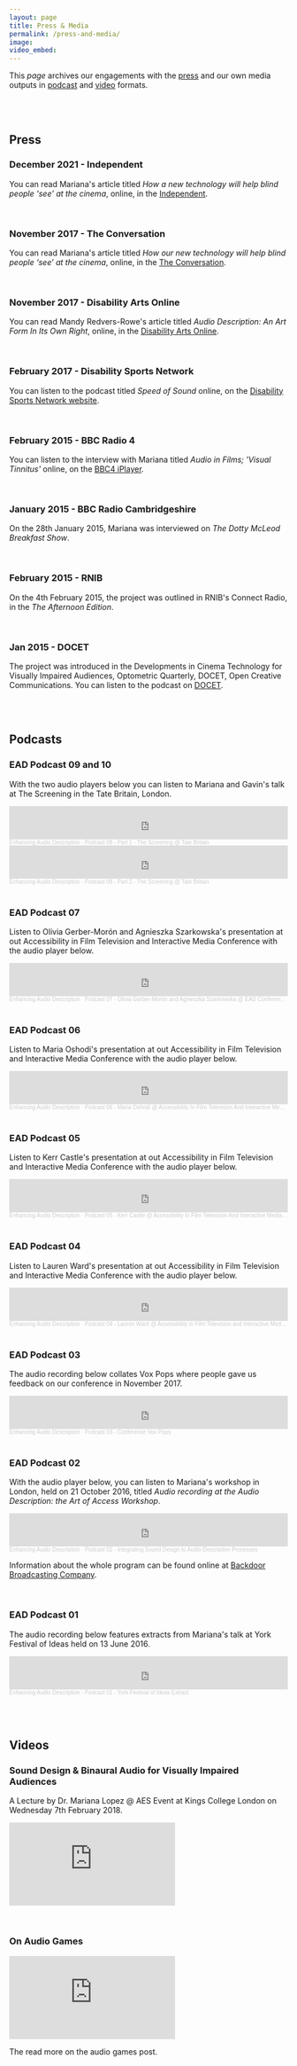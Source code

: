 ```yaml
---
layout: page
title: Press & Media
permalink: /press-and-media/
image: 
video_embed: 
---
```


<!--
TODO: 
- make feature images include press logos, some media thumbnails etc. 
- maybe remove the date from the press list and add to the description
- embed conference hyperlink
- can I lazy load the soundcloud players?
- would it be better to 
-->

This *page* archives our engagements with the [press](#press) and our own media outputs in [podcast](#podcasts) and [video](#videos) formats.

<br><br>

## Press
### December 2021 - Independent
You can read Mariana's article titled *How a new technology will help blind people 'see' at the cinema*, online, in the [Independent](https://www.independent.co.uk/news/new-app-technology-helps-blind-people-see-at-cinema-audio-description-a8072021.html).

<br>

### November 2017 - The Conversation
You can read Mariana's article titled *How our new technology will help blind people ‘see’ at the cinema*, online, in the [The Conversation](https://theconversation.com/how-our-new-technology-will-help-blind-people-see-at-the-cinema-84869?platform=hootsuite).

<br>

### November 2017 - Disability Arts Online 
You can read Mandy Redvers-Rowe's article titled *Audio Description: An Art Form In Its Own Right*, online, in the [Disability Arts Online](http://disabilityarts.online/magazine/opinion/audio-description-art-form-right/). 

<br>

### February 2017 - Disability Sports Network
You can listen to the podcast titled *Speed of Sound* online, on the [Disability Sports Network website](http://podcasts.dsn.net.au/?name=2017-02-23_dsn_podcasts_-_speed_of_sound_23rd_february.mp3).<!-- TODO: media missing -->

<br>

### February 2015 - BBC Radio 4
You can listen to the interview with Mariana titled *Audio in Films; 'Visual Tinnitus'* online, on the [BBC4 iPlayer](https://www.bbc.co.uk/programmes/b0537664).

<br>

### January 2015 - BBC Radio Cambridgeshire
On the 28th January 2015, Mariana was interviewed on *The Dotty McLeod Breakfast Show*.

<br> 

### February 2015 - RNIB
On the 4th February 2015, the project was outlined in RNIB's Connect Radio, in the *The Afternoon Edition*. 

<br> 

### Jan 2015 - DOCET
The project was introduced in the Developments in Cinema Technology for Visually Impaired Audiences, Optometric Quarterly, DOCET, Open Creative Communications. You can listen to the podcast on [DOCET](https://docet.info/mod/resource/view.php?id=702).

<br><br>

## Podcasts

### EAD Podcast 09 and 10
With the two audio players below you can listen to Mariana and Gavin's talk at The Screening in the Tate Britain, London. 

<iframe width="100%" height="60" scrolling="no" frameborder="no" allow="autoplay" src="https://w.soundcloud.com/player/?url=https%3A//api.soundcloud.com/tracks/411949824&color=%23ff5500&auto_play=false&hide_related=false&show_comments=true&show_user=true&show_reposts=false&show_teaser=true&visual=true"></iframe><div style="font-size: 10px; color: #cccccc;line-break: anywhere;word-break: normal;overflow: hidden;white-space: nowrap;text-overflow: ellipsis; font-family: Interstate,Lucida Grande,Lucida Sans Unicode,Lucida Sans,Garuda,Verdana,Tahoma,sans-serif;font-weight: 100;"><a href="https://soundcloud.com/user-351945045" title="Enhancing Audio Description" target="_blank" style="color: #cccccc; text-decoration: none;">Enhancing Audio Description</a> · <a href="https://soundcloud.com/user-351945045/podcast-08-the-screening-tate-britain" title="Podcast 08 - Part 1 - The Screening @ Tate Britain" target="_blank" style="color: #cccccc; text-decoration: none;">Podcast 08 - Part 1 - The Screening @ Tate Britain</a></div>

<iframe width="100%" height="60" scrolling="no" frameborder="no" allow="autoplay" src="https://w.soundcloud.com/player/?url=https%3A//api.soundcloud.com/tracks/411964008&color=%23ff5500&auto_play=false&hide_related=false&show_comments=true&show_user=true&show_reposts=false&show_teaser=true&visual=true"></iframe><div style="font-size: 10px; color: #cccccc;line-break: anywhere;word-break: normal;overflow: hidden;white-space: nowrap;text-overflow: ellipsis; font-family: Interstate,Lucida Grande,Lucida Sans Unicode,Lucida Sans,Garuda,Verdana,Tahoma,sans-serif;font-weight: 100;"><a href="https://soundcloud.com/user-351945045" title="Enhancing Audio Description" target="_blank" style="color: #cccccc; text-decoration: none;">Enhancing Audio Description</a> · <a href="https://soundcloud.com/user-351945045/podcast-08-part-2-the-screening-tate-britain" title="Podcast 08 - Part 2 - The Screening @ Tate Britain" target="_blank" style="color: #cccccc; text-decoration: none;">Podcast 08 - Part 2 - The Screening @ Tate Britain</a></div>


<br>

### EAD Podcast 07
Listen to Olivia Gerber-Morón and Agnieszka Szarkowska's presentation at out Accessibility in Film Television and Interactive Media Conference with the audio player below. 

<iframe width="100%" height="60" scrolling="no" frameborder="no" allow="autoplay" src="https://w.soundcloud.com/player/?url=https%3A//api.soundcloud.com/tracks/389404671&color=%23ff5500&auto_play=false&hide_related=false&show_comments=true&show_user=true&show_reposts=false&show_teaser=true&visual=true"></iframe><div style="font-size: 10px; color: #cccccc;line-break: anywhere;word-break: normal;overflow: hidden;white-space: nowrap;text-overflow: ellipsis; font-family: Interstate,Lucida Grande,Lucida Sans Unicode,Lucida Sans,Garuda,Verdana,Tahoma,sans-serif;font-weight: 100;"><a href="https://soundcloud.com/user-351945045" title="Enhancing Audio Description" target="_blank" style="color: #cccccc; text-decoration: none;">Enhancing Audio Description</a> · <a href="https://soundcloud.com/user-351945045/podcast-06-olivia-gerber-moron-and-agnieszka-szarkowska-ead-conference-york" title="Podcast 07 - Olivia Gerber-Morón and Agnieszka Szarkowska @ EAD Conference, York" target="_blank" style="color: #cccccc; text-decoration: none;">Podcast 07 - Olivia Gerber-Morón and Agnieszka Szarkowska @ EAD Conference, York</a></div>

<br>

### EAD Podcast 06
Listen to Maria Oshodi's presentation at out Accessibility in Film Television and Interactive Media Conference with the audio player below. 

<iframe width="100%" height="60" scrolling="no" frameborder="no" allow="autoplay" src="https://w.soundcloud.com/player/?url=https%3A//api.soundcloud.com/tracks/386396861&color=%23ff5500&auto_play=false&hide_related=false&show_comments=true&show_user=true&show_reposts=false&show_teaser=true&visual=true"></iframe><div style="font-size: 10px; color: #cccccc;line-break: anywhere;word-break: normal;overflow: hidden;white-space: nowrap;text-overflow: ellipsis; font-family: Interstate,Lucida Grande,Lucida Sans Unicode,Lucida Sans,Garuda,Verdana,Tahoma,sans-serif;font-weight: 100;"><a href="https://soundcloud.com/user-351945045" title="Enhancing Audio Description" target="_blank" style="color: #cccccc; text-decoration: none;">Enhancing Audio Description</a> · <a href="https://soundcloud.com/user-351945045/podcast-06-maria-oshodi-accessibility-in-film-television-and-interactive-media-conference-york" title="Podcast 06 - Maria Oshodi @  Accessibility In Film Television And Interactive Media Conference, York" target="_blank" style="color: #cccccc; text-decoration: none;">Podcast 06 - Maria Oshodi @  Accessibility In Film Television And Interactive Media Conference, York</a></div>

<br>

### EAD Podcast 05
Listen to Kerr Castle's presentation at out Accessibility in Film Television and Interactive Media Conference with the audio player below. 

<iframe width="100%" height="60" scrolling="no" frameborder="no" allow="autoplay" src="https://w.soundcloud.com/player/?url=https%3A//api.soundcloud.com/tracks/372529187&color=%23ff5500&auto_play=false&hide_related=false&show_comments=true&show_user=true&show_reposts=false&show_teaser=true&visual=true"></iframe><div style="font-size: 10px; color: #cccccc;line-break: anywhere;word-break: normal;overflow: hidden;white-space: nowrap;text-overflow: ellipsis; font-family: Interstate,Lucida Grande,Lucida Sans Unicode,Lucida Sans,Garuda,Verdana,Tahoma,sans-serif;font-weight: 100;"><a href="https://soundcloud.com/user-351945045" title="Enhancing Audio Description" target="_blank" style="color: #cccccc; text-decoration: none;">Enhancing Audio Description</a> · <a href="https://soundcloud.com/user-351945045/podcast-04-lauren-ward-accessibility-in-film-television-and-interactive-media-conference-york-1" title="Podcast 05 - Kerr Castle @  Accessibility In Film Television And Interactive Media Conference, York" target="_blank" style="color: #cccccc; text-decoration: none;">Podcast 05 - Kerr Castle @  Accessibility In Film Television And Interactive Media Conference, York</a></div>

<br>

### EAD Podcast 04
Listen to Lauren Ward's presentation at out Accessibility in Film Television and Interactive Media Conference with the audio player below. 

<iframe width="100%" height="60" scrolling="no" frameborder="no" allow="autoplay" src="https://w.soundcloud.com/player/?url=https%3A//api.soundcloud.com/tracks/366145772&color=%23ff5500&auto_play=false&hide_related=false&show_comments=true&show_user=true&show_reposts=false&show_teaser=true&visual=true"></iframe><div style="font-size: 10px; color: #cccccc;line-break: anywhere;word-break: normal;overflow: hidden;white-space: nowrap;text-overflow: ellipsis; font-family: Interstate,Lucida Grande,Lucida Sans Unicode,Lucida Sans,Garuda,Verdana,Tahoma,sans-serif;font-weight: 100;"><a href="https://soundcloud.com/user-351945045" title="Enhancing Audio Description" target="_blank" style="color: #cccccc; text-decoration: none;">Enhancing Audio Description</a> · <a href="https://soundcloud.com/user-351945045/podcast-04-lauren-ward-accessibility-in-film-television-and-interactive-media-conference-york" title="Podcast 04 - Lauren Ward @  Accessibility in Film Television and Interactive Media Conference, York" target="_blank" style="color: #cccccc; text-decoration: none;">Podcast 04 - Lauren Ward @  Accessibility in Film Television and Interactive Media Conference, York</a></div>

<br>

### EAD Podcast 03
The audio recording below collates Vox Pops where people gave us feedback on our conference in November 2017.

<iframe width="100%" height="60" scrolling="no" frameborder="no" allow="autoplay" src="https://w.soundcloud.com/player/?url=https%3A//api.soundcloud.com/tracks/363723113&color=%23ff5500&auto_play=false&hide_related=false&show_comments=true&show_user=true&show_reposts=false&show_teaser=true&visual=true"></iframe><div style="font-size: 10px; color: #cccccc;line-break: anywhere;word-break: normal;overflow: hidden;white-space: nowrap;text-overflow: ellipsis; font-family: Interstate,Lucida Grande,Lucida Sans Unicode,Lucida Sans,Garuda,Verdana,Tahoma,sans-serif;font-weight: 100;"><a href="https://soundcloud.com/user-351945045" title="Enhancing Audio Description" target="_blank" style="color: #cccccc; text-decoration: none;">Enhancing Audio Description</a> · <a href="https://soundcloud.com/user-351945045/podcast-03-conference-vox-pox" title="Podcast 03 - Conference Vox Pops" target="_blank" style="color: #cccccc; text-decoration: none;">Podcast 03 - Conference Vox Pops</a></div>

<br>

### EAD Podcast 02
With the audio player below, you can listen to Mariana's workshop in London, held on 21 October 2016, titled *Audio recording at the Audio Description: the Art of Access Workshop*.

<iframe width="100%" height="60" scrolling="no" frameborder="no" allow="autoplay" src="https://w.soundcloud.com/player/?url=https%3A//api.soundcloud.com/tracks/292300528&color=%23ff5500&auto_play=false&hide_related=false&show_comments=true&show_user=true&show_reposts=false&show_teaser=true&visual=true"></iframe><div style="font-size: 10px; color: #cccccc;line-break: anywhere;word-break: normal;overflow: hidden;white-space: nowrap;text-overflow: ellipsis; font-family: Interstate,Lucida Grande,Lucida Sans Unicode,Lucida Sans,Garuda,Verdana,Tahoma,sans-serif;font-weight: 100;"><a href="https://soundcloud.com/user-351945045" title="Enhancing Audio Description" target="_blank" style="color: #cccccc; text-decoration: none;">Enhancing Audio Description</a> · <a href="https://soundcloud.com/user-351945045/podcast-02-integrating-sound-design-to-audio-description-processes" title="Podcast 02 - Integrating Sound Design to Audio Description Processes" target="_blank" style="color: #cccccc; text-decoration: none;">Podcast 02 - Integrating Sound Design to Audio Description Processes</a></div>

Information about the whole program can be found online at [Backdoor Broadcasting Company](https://backdoorbroadcasting.net/2016/10/audio-description-the-art-of-access/).

<br>

### EAD Podcast 01
The audio recording below features extracts from Mariana's talk at York Festival of Ideas held on 13 June 2016.  

<iframe width="100%" height="60" scrolling="no" frameborder="no" allow="autoplay" src="https://w.soundcloud.com/player/?url=https%3A//api.soundcloud.com/tracks/281062672&color=%23ff5500&auto_play=false&hide_related=false&show_comments=true&show_user=true&show_reposts=false&show_teaser=true&visual=true"></iframe><div style="font-size: 10px; color: #cccccc;line-break: anywhere;word-break: normal;overflow: hidden;white-space: nowrap;text-overflow: ellipsis; font-family: Interstate,Lucida Grande,Lucida Sans Unicode,Lucida Sans,Garuda,Verdana,Tahoma,sans-serif;font-weight: 100;"><a href="https://soundcloud.com/user-351945045" title="Enhancing Audio Description" target="_blank" style="color: #cccccc; text-decoration: none;">Enhancing Audio Description</a> · <a href="https://soundcloud.com/user-351945045/enhancing-audio-description-podcast-01-york-festival-of-ideas-extract" title="Podcast 01 - York Festival of Ideas Extract" target="_blank" style="color: #cccccc; text-decoration: none;">Podcast 01 - York Festival of Ideas Extract</a></div>

<br><br>

## Videos

### Sound Design & Binaural Audio for Visually Impaired Audiences
A Lecture by Dr. Mariana Lopez @ AES Event at Kings College London on Wednesday 7th February 2018.

<p><iframe src="https://www.youtube.com/embed/13pabIzz8zI" loading="lazy" frameborder="0" allowfullscreen></iframe></p>

<br>

### On Audio Games

<p><iframe src="https://www.youtube.com/embed/bOJu8zfXytc" loading="lazy" frameborder="0" allowfullscreen></iframe></p>

The read more on the audio games post. <!-- TODO add link -->
